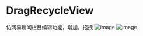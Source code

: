 # DragRecycleView
仿网易新闻栏目编辑功能，增加，拖拽
![image](https://github.com/GHpeter/DragRecycleView/tree/master/screenshot/602EAB3351D7043A95B72CDE7F6FCEA0.jpg)
![image](https://github.com/GHpeter/DragRecycleView/tree/master/screenshot/C2E8CA5ABD9BAC9A7956A73318CFBCE2.jpg)
